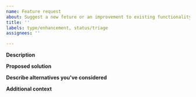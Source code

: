 ```yaml
---
name: Feature request
about: Suggest a new feture or an improvement to existing functionality
title: ''
labels: type/enhancement, status/triage
assignees: ''

---
```


**Description**
<!-- A concise description of what problem the feature solves and why solving it matters.
Ex. My shoelaces won't stay tied and I keep tripping [...] -->

**Proposed solution**
<!-- A clear and concise description of what you want to happen.
Ex. We could have velcro on the shoes instead of laces...-->

**Describe alternatives you've considered**
<!-- A clear and concise description of any alternative solutions or features you've considered. -->

**Additional context**
<!-- Add any other context or screenshots about the feature request here. -->
